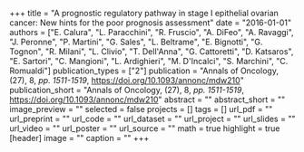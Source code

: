 +++
title = "A prognostic regulatory pathway in stage I epithelial ovarian cancer: New hints for the poor prognosis assessment"
date = "2016-01-01"
authors = ["E. Calura", "L. Paracchini", "R. Fruscio", "A. DiFeo", "A. Ravaggi", "J. Peronne", "P. Martini", "G. Sales", "L. Beltrame", "E. Bignotti", "G. Tognon", "R. Milani", "L. Clivio", "T. Dell'Anna", "G. Cattoretti", "D. Katsaros", "E. Sartori", "C. Mangioni", "L. Ardighieri", "M. D'Incalci", "S. Marchini", "C. Romualdi"]
publication_types = ["2"]
publication = "Annals of Oncology, (27), 8, _pp. 1511-1519_, https://doi.org/10.1093/annonc/mdw210"
publication_short = "Annals of Oncology, (27), 8, _pp. 1511-1519_, https://doi.org/10.1093/annonc/mdw210"
abstract = ""
abstract_short = ""
image_preview = ""
selected = false
projects = []
tags = []
url_pdf = ""
url_preprint = ""
url_code = ""
url_dataset = ""
url_project = ""
url_slides = ""
url_video = ""
url_poster = ""
url_source = ""
math = true
highlight = true
[header]
image = ""
caption = ""
+++
